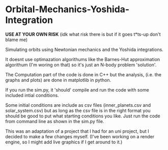 # Orbital-Mechanics-Yoshida-Integration

**USE AT YOUR OWN RISK**
(idk what risk there is but if it goes t*ts-up don't blame me)

Simulating orbits using Newtonian mechanics and the Yoshida integrations.

It doesnt use optimazation algorithums like the Barnes-Hut approximation algorithum (I'm woring on that) so it's just an N-body problem 'solution'.

The Computation part of the code is done in C++ but the analysis, (i.e. the graphs and plots) are done in matplotlib in python.

If you run the sim.py, it 'should' compile and run the code with some included intial conditions. 

Some initial conditions are include as csv files (inner_planets.csv and solar_system.csv) but as long as the csv file is in the right format you should be good to put what starting conditions you like. Just run the code from command line as shown in the sim.py file.

This was an adaptation of a project that I had for an uni project, but I decided to make a few changes myself. 
(I've been working on a render engine, so I might add live graphics if I get around to it.)
